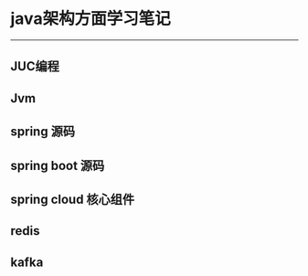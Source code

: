 # java架构方面学习笔记
---
## JUC编程

## Jvm

## spring 源码

## spring boot 源码

## spring cloud 核心组件

## redis

## kafka

##
